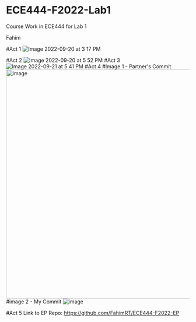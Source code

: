 # ECE444-F2022-Lab1
Course Work in ECE444 for Lab 1 


Fahim

#Act 1
![Image 2022-09-20 at 3 17 PM](https://user-images.githubusercontent.com/50860386/191617263-11e902f7-0246-4f10-9eef-dfe5c36a397a.jpg)

#Act 2
![Image 2022-09-20 at 5 52 PM](https://user-images.githubusercontent.com/50860386/191617078-d2df6cec-6b9e-4bd8-8014-ad1fe916aac5.jpg)
#Act 3
![Image 2022-09-21 at 5 41 PM](https://user-images.githubusercontent.com/50860386/191616801-f3e9a1d3-3c49-4d57-89d9-e3bfbf8cadab.jpg)
#Act 4 
#Image 1 - Partner's Commit 
<img width="628" alt="image" src="https://user-images.githubusercontent.com/50860386/191620626-1427e365-1fe3-495a-8009-a47de2e43e35.png">
#image 2 - My Commit 
![image](https://user-images.githubusercontent.com/50860386/191620731-78a46e50-cd92-4295-8b61-302a2fae7b83.png)

#Act 5 
Link to EP Repo: https://github.com/FahimRT/ECE444-F2022-EP 
